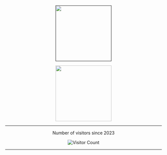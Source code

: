 
<p align="center">
<a href="">
   <img height="180em" src="https://github-readme-stats-eight-theta.vercel.app/api/top-langs/?username=hendriari&layout=compact&langs_count=8&theme=algolia"/>
</a>
</p>

<p align="center">
<a href="https://github.com/hendriari">
  <img height="180em" src="https://github-readme-stats-eight-theta.vercel.app/api?username=hendriari&show_icons=true&theme=algolia&include_all_commits=true&count_private=true"/>
</a>
</p>

***
<p align="center">Number of visitors since 2023</p>

  <p align="center">
  <img src="https://profile-counter.glitch.me/hendriari/count.svg" alt="Visitor Count">
</p>

***
 <!--START_SECTION:waka-->
<!--END_SECTION:waka-->

<!--
**hendriari/hendriari** is a ✨ _special_ ✨ repository because its `README.md` (this file) appears on your GitHub profile.

Here are some ideas to get you started:

- 🔭 I’m currently working on ...
- 🌱 I’m currently learning ...
- 👯 I’m looking to collaborate on ...
- 🤔 I’m looking for help with ...
- 💬 Ask me about ...
- 📫 How to reach me: ...
- 😄 Pronouns: ...
- ⚡ Fun fact: ...
-->
